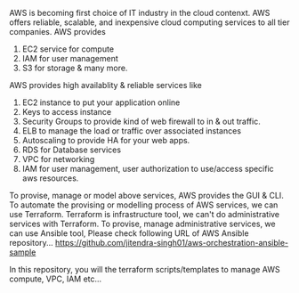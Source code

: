 AWS is becoming first choice of IT industry in the cloud contenxt. AWS offers reliable, scalable, and inexpensive cloud computing services to all tier companies. 
AWS provides 
1. EC2 service for compute
2. IAM for user management
3. S3 for storage 
& many more.

AWS provides high availablity & reliable services like
1. EC2 instance to put your application online
2. Keys to access instance
3. Security Groups to provide kind of web firewall to in & out traffic.
4. ELB to manage the load or traffic over associated instances
5. Autoscaling to provide HA for your web apps.
6. RDS for Database services
7. VPC for networking
8. IAM for user management, user authorization to use/access specific aws resources.

To provise, manage or model above services, AWS provides the GUI & CLI. To automate the provising or modelling process of AWS services, we can use Terraform. Terraform is infrastructure tool, we can't do administrative services with Terraform. To provise, manage administrative services, we can use Ansible tool, Please check following URL of AWS Ansible repository...
https://github.com/jitendra-singh01/aws-orchestration-ansible-sample

In this repository, you will the terraform scripts/templates to manage AWS compute, VPC, IAM etc...
